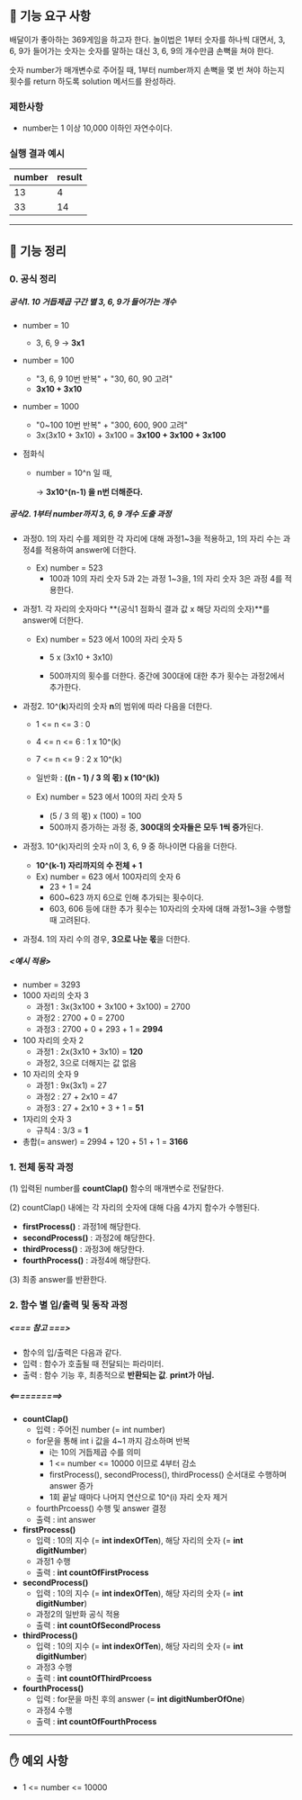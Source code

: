 ## 🚀 기능 요구 사항

배달이가 좋아하는 369게임을 하고자 한다. 놀이법은 1부터 숫자를 하나씩 대면서, 3, 6, 9가 들어가는 숫자는 숫자를 말하는 대신 3, 6, 9의 개수만큼 손뼉을 쳐야 한다.

숫자 number가 매개변수로 주어질 때, 1부터 number까지 손뼉을 몇 번 쳐야 하는지 횟수를 return 하도록 solution 메서드를 완성하라.

### 제한사항

- number는 1 이상 10,000 이하인 자연수이다.

### 실행 결과 예시

| number | result |
| --- | --- |
| 13 | 4 |
| 33 | 14 |



---

## 📄 기능 정리

### 0. 공식 정리

##### 공식1. 10 거듭제곱 구간 별 3, 6, 9가 들어가는 개수

- number = 10

    - 3, 6, 9 -> **3x1**

- number = 100

    - "3, 6, 9 10번 반복" + "30, 60, 90 고려"
    - **3x10 + 3x10**

- number = 1000

    - "0~100 10번 반복" + "300, 600, 900 고려"
    - 3x(3x10 + 3x10) + 3x100 = **3x100 + 3x100 + 3x100**

- 점화식

    - number = 10^n 일 때,

      -> **3x10^(n-1) 을 n번 더해준다.**



##### 공식2. 1부터 number까지 3, 6, 9 개수 도출 과정

- 과정0. 1의 자리 수를 제외한 각 자리에 대해 과정1~3을 적용하고, 1의 자리 수는 과정4를 적용하여 answer에 더한다.
    - Ex) number = 523
        - 100과 10의 자리 숫자 5과 2는 과정 1~3을, 1의 자리 숫자 3은 과정 4를 적용한다.

- 과정1. 각 자리의 숫자마다 **(공식1 점화식 결과 값 x 해당 자리의 숫자)**를 answer에 더한다.
    - Ex) number = 523 에서 100의 자리 숫자 5
        - 5 x (3x10 + 3x10)

        - 500까지의 횟수를 더한다. 중간에 300대에 대한 추가 횟수는 과정2에서 추가한다.

- 과정2. 10^(**k**)자리의 숫자 **n**의 범위에 따라 다음을 더한다.

    - 1 <= n <= 3 : 0

    - 4 <= n <= 6 : 1 x 10^(k)

    - 7 <= n <= 9 : 2 x 10^(k)

    - 일반화 : **((n - 1) / 3 의 몫) x (10^(k))**

    - Ex) number = 523 에서 100의 자리 숫자 5
        - (5 / 3 의 몫) x (100) = 100
        - 500까지 증가하는 과정 중, **300대의 숫자들은 모두 1씩 증가**된다.

- 과정3. 10^(k)자리의 숫자 n이 3, 6, 9 중 하나이면 다음을 더한다.
    - **10^(k-1) 자리까지의 수 전체 + 1**
    - Ex) number = 623 에서 100자리의 숫자 6
        - 23 + 1 = 24
        - 600~623 까지 6으로 인해 추가되는 횟수이다.
        - 603, 606 등에 대한 추가 횟수는 10자리의 숫자에 대해 과정1~3을 수행할 때 고려된다.
- 과정4. 1의 자리 수의 경우, **3으로 나눈 몫**을 더한다.



##### <예시 적용>

- number = 3293
- 1000 자리의 숫자 3
    - 과정1 : 3x(3x100 + 3x100 + 3x100) = 2700
    - 과정2 : 2700 + 0 = 2700
    - 과정3 : 2700 + 0 + 293 + 1 = **2994**
- 100 자리의 숫자 2
    - 과정1 : 2x(3x10 + 3x10) = **120**
    - 과정2, 3으로 더해지는 값 없음
- 10 자리의 숫자 9
    - 과정1 : 9x(3x1) = 27
    - 과정2 : 27 + 2x10 = 47
    - 과정3 : 27 + 2x10 + 3 + 1 = **51**
- 1자리의 숫자 3
    - 규칙4 : 3/3 = **1**
- 총합(= answer) = 2994 + 120 + 51 + 1 = **3166**



### 1. 전체 동작 과정

(1) 입력된 number를 **countClap()** 함수의 매개변수로 전달한다.

(2) countClap() 내에는 각 자리의 숫자에 대해 다음 4가지 함수가 수행된다.

- **firstProcess()** : 과정1에 해당한다.
- **secondProcess()** : 과정2에 해당한다.
- **thirdProcess()** : 과정3에 해당한다.
- **fourthProcess()** : 과정4에 해당한다.

(3) 최종 answer를 반환한다.



### 2. 함수 별 입/출력 및 동작 과정

##### <=== 참고 ===>

- 함수의 입/출력은 다음과 같다.
- 입력 : 함수가 호출될 때 전달되는 파라미터.
- 출력 : 함수 기능 후, 최종적으로 **반환되는 값**. **print가 아님.**

##### <==========>

- **countClap()**
    - 입력 : 주어진 number (= int number)
    - for문을 통해 int i 값을 4~1 까지 감소하며 반복
        - i는 10의 거듭제곱 수를 의미
        - 1 <= number <= 10000 이므로 4부터 감소
        - firstProcess(), secondProcess(), thirdProcess() 순서대로 수행하며 answer 증가
        - 1회 끝날 때마다 나머지 연산으로 10^(i) 자리 숫자 제거
    - fourthPrcoess() 수행 및 answer 결정
    - 출력 : int answer
- **firstProcess()**
    - 입력 : 10의 지수 (= **int indexOfTen**), 해당 자리의 숫자 (= **int digitNumber**)
    - 과정1 수행
    - 출력 : **int countOfFirstProcess**
- **secondProcess()**
    - 입력 : 10의 지수 (= **int indexOfTen**), 해당 자리의 숫자 (= **int digitNumber**)
    - 과정2의 일반화 공식 적용
    - 출력 : **int countOfSecondProcess**
- **thirdProcess()**
    - 입력 : 10의 지수 (= **int indexOfTen**), 해당 자리의 숫자 (= **int digitNumber**)
    - 과정3 수행
    - 출력 : **int countOfThirdPrcoess**
- **fourthProcess()**
    - 입력 : for문을 마친 후의 answer (= **int digitNumberOfOne**)
    - 과정4 수행
    - 출력 : **int countOfFourthProcess**





---



## ✋ 예외 사항

- 1 <= number <= 10000

